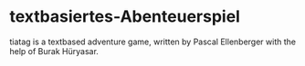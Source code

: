 # textbasiertes-Abenteuerspiel
tiatag is a textbased adventure game, written by Pascal Ellenberger with the help of Burak Hüryasar.
